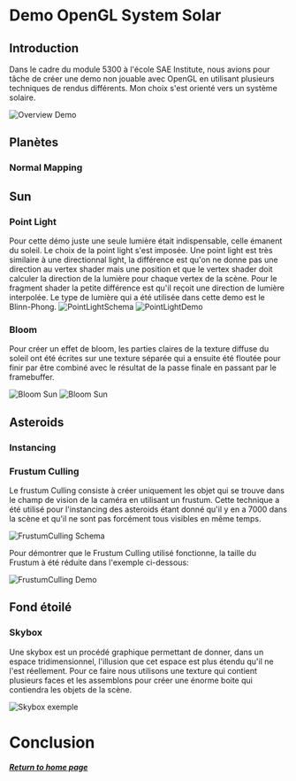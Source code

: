 # Demo OpenGL System Solar

## Introduction

Dans le cadre du module 5300 à l'école SAE Institute, nous avions pour tâche de créer une demo non jouable avec OpenGL en utilisant plusieurs techniques de rendus différents. Mon choix s'est orienté vers un système solaire.

![Overview Demo](../assets/GIF/Demo1.gif)

## Planètes
### Normal Mapping

## Sun
### Point Light
Pour cette démo juste une seule lumière était indispensable, celle émanent du soleil. Le choix de la point light s'est imposée. Une point light est très similaire à une directionnal light, la différence est qu'on ne donne pas une direction au vertex shader mais une position et que le vertex shader doit calculer la direction de la lumière pour chaque vertex de la scène. Pour le fragment shader la petite différence est qu'il reçoit une direction de lumière interpolée. Le type de lumière qui a été utilisée dans cette demo est le Blinn-Phong.
![PointLightSchema](../assets/PointLight.PNG)
![PointLightDemo](../assets/PointLight3.png)

### Bloom
Pour créer un effet de bloom, les parties claires de la texture diffuse du soleil ont été écrites sur une texture séparée qui a ensuite été floutée pour finir par être combiné avec le résultat de la passe finale en passant par le framebuffer.

![Bloom Sun](../assets/Sun2.PNG)
![Bloom Sun](../assets/Sun1.PNG)

## Asteroids

### Instancing
### Frustum Culling
Le frustum Culling consiste à créer uniquement les objet qui se trouve dans le champ de vision de la caméra en utilisant un frustum. Cette technique a été utilisé pour l'instancing des asteroids étant donné qu'il y en a 7000 dans la scène et qu'il ne sont pas forcément tous visibles en même temps.

![FrustumCulling Schema](../assets/FrustumCulling.jpg)

Pour démontrer que le Frustum Culling utilisé fonctionne, la taille du Frustum à été réduite dans l'exemple ci-dessous:

![FrustumCulling Demo](../assets/GIF/FrustumCulling.gif)

## Fond étoilé
### Skybox
Une skybox est un procédé graphique permettant de donner, dans un espace tridimensionnel, l'illusion que cet espace est plus étendu qu'il ne l'est réellement. Pour ce faire nous utilisons une texture qui contient plusieurs faces et les assemblons pour créer une énorme boite qui contiendra les objets de la scène.

![Skybox exemple](../assets/Example_Skybox.png)

# Conclusion

##### [Return to home page](https://sosolamojo.github.io/)
